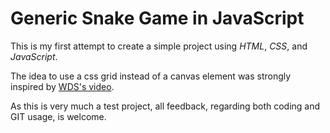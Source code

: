 # Generic Snake Game in JavaScript

This is my first attempt to create a simple project using *HTML*, *CSS*, and *JavaScript*.

<!---To test the game out, simply open the [**snake.html**](http://htmlpreview.github.io/?https://github.com/Honkou/generic-snake-game/blob/main/snake.html) file in a browser. -->

The idea to use a css grid instead of a canvas element was strongly inspired by [WDS's video](https://www.youtube.com/watch?v=QTcIXok9wNY&t=2372s).

As this is very much a test project, all feedback, regarding both coding and GIT usage, is welcome.
    

